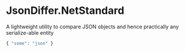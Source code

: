 # JsonDiffer.NetStandard
A lightweight utility to compare JSON objects and hence practically any serialize-able entity


```javascript
{ "some": "json" }
```
